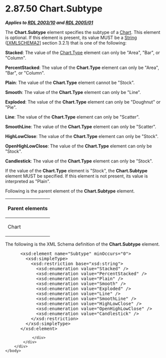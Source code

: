 <html dir="LTR" xmlns:mshelp="http://msdn.microsoft.com/mshelp" xmlns:ddue="http://ddue.schemas.microsoft.com/authoring/2003/5" xmlns:xlink="http://www.w3.org/1999/xlink" xmlns:tool="http://www.microsoft.com/tooltip">
    <head>
        <meta http-equiv="Content-Type" content="text/html; CHARSET=utf-8"></meta>
        <meta name="save" content="history"></meta>
        <title>2.87.50 Chart.Subtype</title>
        <xml>
            <mshelp:toctitle title="2.87.50 Chart.Subtype"></mshelp:toctitle>
            <mshelp:rltitle title="[MS-RDL]: Chart.Subtype"></mshelp:rltitle>
            <mshelp:keyword index="A" term="ad30a64a-072d-4e5f-b974-596b680efc53"></mshelp:keyword>
            <mshelp:attr name="DCSext.ContentType" value="open specification"></mshelp:attr>
            <mshelp:attr name="AssetID" value="ad30a64a-072d-4e5f-b974-596b680efc53"></mshelp:attr>
            <mshelp:attr name="TopicType" value="kbRef"></mshelp:attr>
            <mshelp:attr name="DCSext.Title" value="[MS-RDL]: Chart.Subtype" />
        </xml>
    </head>
    <body>
        <div id="header">
            <h1 class="heading">2.87.50 Chart.Subtype</h1>
        </div>
        <div id="mainSection">
            <div id="mainBody">
                <div id="allHistory" class="saveHistory"></div>
                <div id="sectionSection0" class="section" name="collapseableSection">
                    

<p><b><i>Applies to </i></b><a href="a7e2ad00-07c8-4f6d-80ab-3ad55df7b233.md"><b><i>RDL 2003/10</i></b></a><b>
<i>and </i></b><a href="3ebe2912-4958-4832-b391-cad1f5e13338.md"><b><i>RDL 2005/01</i></b></a></p>

<p>The <b>Chart.Subtype</b> element specifies the subtype of a <a href="b0ab5524-7eb2-47a7-a4d3-230f5c8c5526.md">Chart</a>. This element is
optional. If this element is present, its value MUST be a <a href="1ed81ef3-a683-45e3-aaad-bd2bbe71bc3d.md">String</a> (<a href="https://go.microsoft.com/fwlink/?LinkId=90610">[XMLSCHEMA2]</a> section
3.2.1) that is one of the following:</p>

<p><b>Stacked</b>: The value of the <a href="6d4404b0-081d-4cda-bcce-786181d740a6.md">Chart.Type</a> element can
only be &quot;Area&quot;, &quot;Bar&quot;, or &quot;Column&quot;.</p>

<p><b>PercentStacked</b>: The value of the <b>Chart.Type</b>
element can only be &quot;Area&quot;, &quot;Bar&quot;, or &quot;Column&quot;.</p>

<p><b>Plain</b>: The value of the <b>Chart.Type</b>
element cannot be &quot;Stock&quot;.</p>

<p><b>Smooth</b>: The value of the <b>Chart.Type</b>
element can only be &quot;Line&quot;.</p>

<p><b>Exploded</b>: The value of the <b>Chart.Type</b>
element can only be &quot;Doughnut&quot; or &quot;Pie&quot;.</p>

<p><b>Line</b>: The value of the <b>Chart.Type</b>
element can only be &quot;Scatter&quot;.</p>

<p><b>SmoothLine</b>: The value of the <b>Chart.Type</b>
element can only be &quot;Scatter&quot;.</p>

<p><b>HighLowClose</b>: The value of the <b>Chart.Type</b>
element can only be &quot;Stock&quot;.</p>

<p><b>OpenHighLowClose</b>: The value of the <b>Chart.Type</b>
element can only be &quot;Stock&quot;.</p>

<p><b>Candlestick</b>: The value of the <b>Chart.Type</b>
element can only be &quot;Stock&quot;.</p>

<p>If the value of the <b>Chart.Type</b> element is
&quot;Stock&quot;, the <b>Chart.Subtype</b> element MUST be specified. If this
element is not present, its value is interpreted as &quot;Plain&quot;.</p>

<p>Following is the parent element of the <b>Chart.Subtype</b>
element.</p>

<table>
 <thead>
  <tr>
   <th>
   <p>Parent elements</p>
   </th>
  </tr>
 </thead>
 <tr>
  <td>
  <p>Chart</p>
  </td>
 </tr>
</table>

<p>The following is the XML Schema definition of the <b>Chart.Subtype</b>
element.</p>

<dl>
<dd>
<div><pre> &lt;xsd:element name=&quot;Subtype&quot; minOccurs=&quot;0&quot;&gt;
   &lt;xsd:simpleType&gt;
     &lt;xsd:restriction base=&quot;xsd:string&quot;&gt;
       &lt;xsd:enumeration value=&quot;Stacked&quot; /&gt;
       &lt;xsd:enumeration value=&quot;PercentStacked&quot; /&gt;
       &lt;xsd:enumeration value=&quot;Plain&quot; /&gt;
       &lt;xsd:enumeration value=&quot;Smooth&quot; /&gt;
       &lt;xsd:enumeration value=&quot;Exploded&quot; /&gt;
       &lt;xsd:enumeration value=&quot;Line&quot; /&gt;
       &lt;xsd:enumeration value=&quot;SmoothLine&quot; /&gt;
       &lt;xsd:enumeration value=&quot;HighLowClose&quot; /&gt;
       &lt;xsd:enumeration value=&quot;OpenHighLowClose&quot; /&gt;
       &lt;xsd:enumeration value=&quot;Candlestick&quot; /&gt;
     &lt;/xsd:restriction&gt;
   &lt;/xsd:simpleType&gt;
 &lt;/xsd:element&gt;
</pre></div>
</dd></dl>


                </div>
            </div>
        </div>
    </body>
</html>